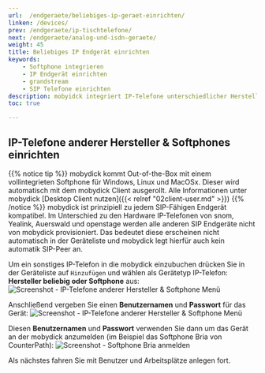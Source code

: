 ```yaml
---
url:  /endgeraete/beliebiges-ip-geraet-einrichten/
linken: /devices/
prev: /endgeraete/ip-tischtelefone/
next: /endgeraete/analog-und-isdn-geraete/
weight: 45
title: Beliebiges IP Endgerät einrichten
keywords: 
    - Softphone integrieren
    - IP Endgerät einrichten
    - grandstream
    - SIP Telefone einrichten
description: mobyidck integriert IP-Telefone unterschiedlicher Hersteller und unterstützt jedes verfügbare SIP Softphone
toc: true

---
```


## IP-Telefone anderer Hersteller & Softphones einrichten

{{% notice tip %}}
mobydick kommt Out-of-the-Box mit einem vollintegrieten Softphone für Windows, Linux und MacOSx. Dieser wird automatisch mit dem mobydick Client ausgerollt. Alle Informationen unter mobydick [Desktop Client nutzen]({{< relref "02client-user.md" >}})
{{% /notice %}}
mobydick ist prinzipiell zu jedem SIP-Fähigen Endgerät kompatibel. Im Unterschied zu den Hardware IP-Telefonen von snom, Yealink, Auerswald und openstage werden alle anderen SIP Endgeräte nicht von mobydick provisioniert. Das bedeutet diese erscheinen nicht automatisch in der Geräteliste und mobydick legt hierfür auch kein automatik SIP-Peer an.

Um ein sonstiges IP-Telefon in die mobydick einzubuchen drücken Sie in der Geräteliste auf `Hinzufügen` und wählen als Gerätetyp IP-Telefon: **Hersteller beliebig oder Softphone** aus:
![Screenshot - IP-Telefone anderer Hersteller & Softphone Menü](../../images/device_add_softphone.png?width=30% "IP-Telefone anderer Hersteller & Softphone Menü")

Anschließend vergeben Sie einen **Benutzernamen** und **Passwort** für das Gerät:
![Screenshot - IP-Telefone anderer Hersteller & Softphone Menü](../../images/device_softphone_detail.png?width=100% "IP-Telefone anderer Hersteller & Softphone Menü")

Diesen **Benutzernamen** und **Passwort** verwenden Sie dann um das Gerät an der mobydick anzumelden (im Beispiel das Softphone Bria von CounterPath):
![Screenshot - Softphone Bria anmelden](../../images/device_softphone_bria_settings.png?width=50% "Softphone Bria anmelden")

Als nächstes fahren Sie mit Benutzer und Arbeitsplätze anlegen fort.


